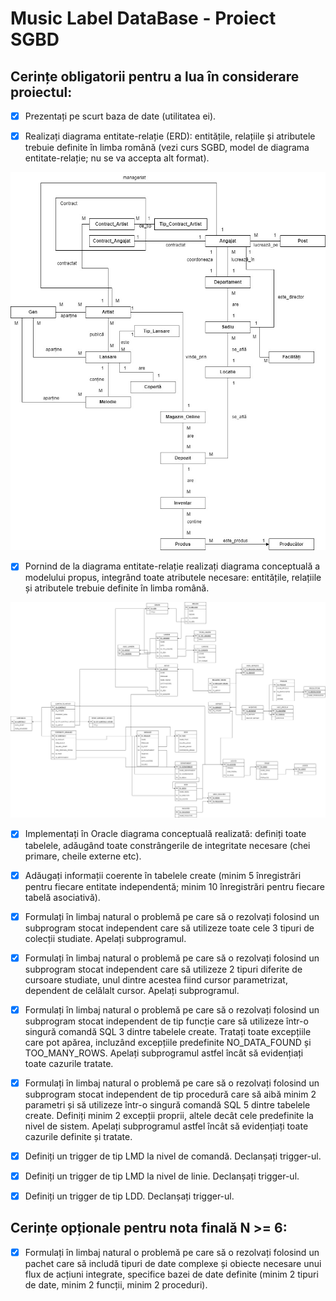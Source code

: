 # Music Label DataBase - Proiect SGBD

## Cerințe obligatorii pentru a lua în considerare proiectul:
- [x] Prezentați pe scurt baza de date (utilitatea ei).

- [x] Realizați diagrama entitate-relație (ERD): entitățile, relațiile și atributele trebuie definite în limba română (vezi curs SGBD, model de diagrama entitate-relație; nu se va accepta alt format).

![Diagrama Entitate Relatie](Diagrams/Diagrama%20ER.jpg)

- [x] Pornind de la diagrama entitate-relație realizați diagrama conceptuală a modelului propus, integrând toate atributele necesare: entitățile, relațiile și atributele trebuie definite în limba română.

![Diagrama Conceptuala](Diagrams/Diagrama%20Conceptuala.jpg)

- [x] Implementați în Oracle diagrama conceptuală realizată: definiți toate tabelele, adăugând toate constrângerile de integritate necesare (chei primare, cheile externe etc).

- [x] Adăugați informații coerente în tabelele create (minim 5 înregistrări pentru fiecare entitate independentă; minim 10 înregistrări pentru fiecare tabelă asociativă).

- [x] Formulați în limbaj natural o problemă pe care să o rezolvați folosind un subprogram stocat independent care să utilizeze toate cele 3 tipuri de colecții studiate. Apelați subprogramul.

- [x] Formulați în limbaj natural o problemă pe care să o rezolvați folosind un subprogram stocat independent care să utilizeze 2 tipuri diferite de cursoare studiate, unul dintre acestea fiind cursor parametrizat, dependent de celălalt cursor. Apelați subprogramul.

- [x] Formulați în limbaj natural o problemă pe care să o rezolvați folosind un subprogram stocat independent de tip funcție care să utilizeze într-o singură comandă SQL 3 dintre tabelele create. Tratați toate excepțiile care pot apărea, incluzând excepțiile predefinite NO_DATA_FOUND și TOO_MANY_ROWS. Apelați subprogramul astfel încât să evidențiați toate cazurile tratate.

- [x] Formulați în limbaj natural o problemă pe care să o rezolvați folosind un subprogram stocat independent de tip procedură care să aibă minim 2 parametri și să utilizeze într-o singură comandă SQL 5 dintre tabelele create. Definiți minim 2 excepții proprii, altele decât cele predefinite la nivel de sistem. Apelați subprogramul astfel încât să evidențiați toate cazurile definite
și tratate.

- [x] Definiți un trigger de tip LMD la nivel de comandă. Declanșați trigger-ul.

- [x] Definiți un trigger de tip LMD la nivel de linie. Declanșați trigger-ul.

- [x] Definiți un trigger de tip LDD. Declanșați trigger-ul.

## Cerințe opționale pentru nota finală N >= 6:
- [x] Formulați în limbaj natural o problemă pe care să o rezolvați folosind un pachet care să includă tipuri de date complexe și obiecte necesare unui flux de acțiuni integrate, specifice bazei de date definite (minim 2 tipuri de date, minim 2 funcții, minim 2 proceduri).
